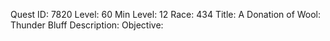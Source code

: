 Quest ID: 7820
Level: 60
Min Level: 12
Race: 434
Title: A Donation of Wool: Thunder Bluff
Description: 
Objective: 
